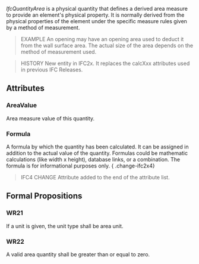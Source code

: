 _IfcQuantityArea_ is a physical quantity that defines a derived area measure to provide an element's physical property. It is normally derived from the physical properties of the element under the specific measure rules given by a method of measurement.

<!-- end of short definition -->


> EXAMPLE An opening may have an opening area used to deduct it from the wall surface area. The actual size of the area depends on the method of measurement used.

> HISTORY New entity in IFC2x. It replaces the calcXxx attributes used in previous IFC Releases.

## Attributes

### AreaValue
Area measure value of this quantity.

### Formula
A formula by which the quantity has been calculated. It can be assigned in addition to the actual value of the quantity. Formulas could be mathematic calculations (like width x height), database links, or a combination. The formula is for informational purposes only.
{ .change-ifc2x4}
> IFC4 CHANGE Attribute added to the end of the attribute list.

## Formal Propositions

### WR21
If a unit is given, the unit type shall be area unit.

### WR22
A valid area quantity shall be greater than or equal to zero.
